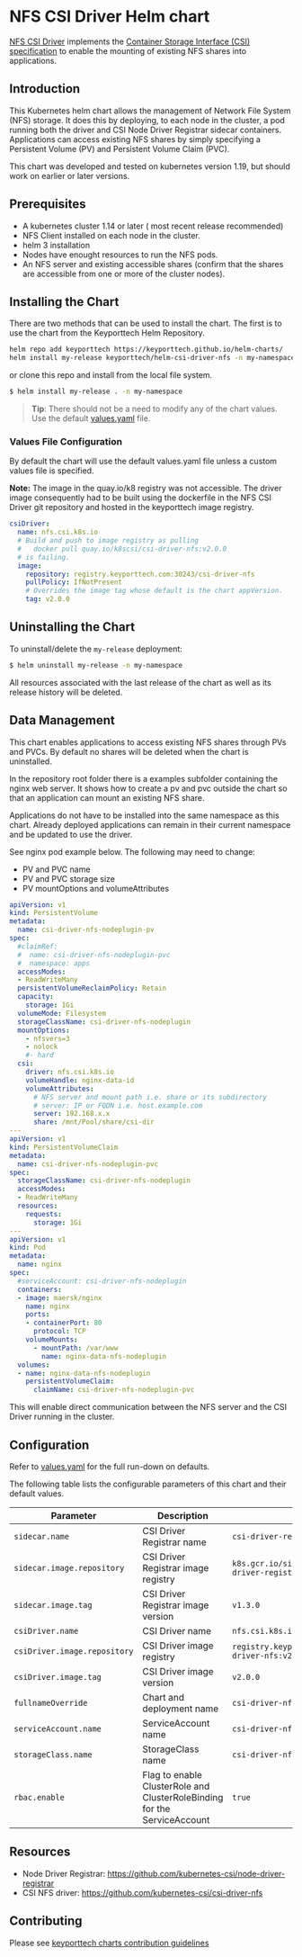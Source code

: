 # NFS CSI Driver Helm chart
[NFS CSI Driver](https://github.com/kubernetes-csi/csi-driver-nfs) implements the [Container Storage Interface (CSI) specification](https://github.com/container-storage-interface/spec/blob/master/spec.md) to enable the mounting of existing NFS shares into applications.

## Introduction

This Kubernetes helm chart allows the management of Network File System (NFS) storage.  It does this by deploying, to each node in the cluster, a pod running both the driver and CSI Node Driver Registrar sidecar containers.  Applications can access existing NFS shares by simply specifying a Persistent Volume (PV) and Persistent Volume Claim (PVC).

This chart was developed and tested on kubernetes version 1.19, but should work on earlier or later versions.

## Prerequisites

- A kubernetes cluster 1.14 or later ( most recent release recommended)
- NFS Client installed on each node in the cluster.
- helm 3 installation
- Nodes have enought resources to run the NFS pods.
- An NFS server and existing accessible shares (confirm that the shares are accessible from one or more of the cluster nodes).

## Installing the Chart

There are two methods that can be used to install the chart.  The first is to use the chart from the Keyporttech Helm Repository.

```bash
helm repo add keyporttech https://keyporttech.github.io/helm-charts/
helm install my-release keyporttech/helm-csi-driver-nfs -n my-namespace
```
or clone this repo and install from the local file system.

```bash
$ helm install my-release . -n my-namespace
```
> **Tip**: There should not be a need to modify any of the chart values.  Use the default [values.yaml](values.yaml) file.
>

### Values File Configuration
By default the chart will use the default values.yaml file unless a custom values file is specified.

**Note:** The image in the quay.io/k8 registry was not accessible.  The driver image consequently had to be built using the dockerfile in the NFS CSI Driver git repository and hosted in the keyporttech image registry.

```yaml
csiDriver:
  name: nfs.csi.k8s.io
  # Build and push to image registry as pulling
  #   docker pull quay.io/k8scsi/csi-driver-nfs:v2.0.0
  # is failing.
  image:
    repository: registry.keyporttech.com:30243/csi-driver-nfs
    pullPolicy: IfNotPresent
    # Overrides the image tag whose default is the chart appVersion.
    tag: v2.0.0

```


## Uninstalling the Chart

To uninstall/delete the `my-release` deployment:

```bash
$ helm uninstall my-release -n my-namespace
```

All resources associated with the last release of the chart as well as its release history will be deleted.

## Data Management

This chart enables applications to access existing NFS shares through PVs and PVCs.  By default no shares will be deleted when the chart is uninstalled.

In the repository root folder there is a examples subfolder containing the nginx web server.  It shows how to create a pv and pvc outside the chart so that an application can mount an existing NFS share.

Applications do not have to be installed into the same namespace as this chart.  Already deployed applications can remain in their current namespace and be updated to use the driver.

See nginx pod example below.  The following may need to change:
* PV and PVC name
* PV and PVC storage size
* PV mountOptions and volumeAttributes


```yaml
apiVersion: v1
kind: PersistentVolume
metadata:
  name: csi-driver-nfs-nodeplugin-pv
spec:
  #claimRef:
  #  name: csi-driver-nfs-nodeplugin-pvc
  #  namespace: apps
  accessModes:
  - ReadWriteMany
  persistentVolumeReclaimPolicy: Retain
  capacity:
    storage: 1Gi
  volumeMode: Filesystem
  storageClassName: csi-driver-nfs-nodeplugin
  mountOptions:
    - nfsvers=3
    - nolock
    #- hard
  csi:
    driver: nfs.csi.k8s.io
    volumeHandle: nginx-data-id
    volumeAttributes:
      # NFS server and mount path i.e. share or its subdirectory
      # server: IP or FQDN i.e. host.example.com
      server: 192.168.x.x
      share: /mnt/Pool/share/csi-dir
---
apiVersion: v1
kind: PersistentVolumeClaim
metadata:
  name: csi-driver-nfs-nodeplugin-pvc
spec:
  storageClassName: csi-driver-nfs-nodeplugin
  accessModes:
  - ReadWriteMany
  resources:
    requests:
      storage: 1Gi
---
apiVersion: v1
kind: Pod
metadata:
  name: nginx
spec:
  #serviceAccount: csi-driver-nfs-nodeplugin
  containers:
  - image: maersk/nginx
    name: nginx
    ports:
    - containerPort: 80
      protocol: TCP
    volumeMounts:
      - mountPath: /var/www
        name: nginx-data-nfs-nodeplugin
  volumes:
  - name: nginx-data-nfs-nodeplugin
    persistentVolumeClaim:
      claimName: csi-driver-nfs-nodeplugin-pvc
```
This will enable direct communication between the NFS server and the CSI Driver running in the cluster.


## Configuration

Refer to [values.yaml](values.yaml) for the full run-down on defaults.

The following table lists the configurable parameters of this chart and their default values.

| Parameter                  | Description                                     | Default                                                    |
| -----------------------    | ---------------------------------------------   | ---------------------------------------------------------- |
| `sidecar.name`                 | CSI Driver Registrar name                            | `csi-driver-registrar`                                                    |
| `sidecar.image.repository`                    | CSI Driver Registrar image registry                     | `k8s.gcr.io/sig-storage/csi-node-driver-registrar`                                                 |
| `sidecar.image.tag`                    | CSI Driver Registrar image version                     | `v1.3.0`                                                 |
| `csiDriver.name`                 | CSI Driver name                            | `nfs.csi.k8s.io`                                                    |
| `csiDriver.image.repository`                    | CSI Driver image registry                     | `registry.keyporttech.com:30243/csi-driver-nfs:v2.0.0`                                                 |
| `csiDriver.image.tag`                    | CSI Driver image version                     | `v2.0.0`                                                 |
| `fullnameOverride`                 | Chart and deployment name                            | `csi-driver-nfs-nodeplugin`                                                    |
| `serviceAccount.name`                 | ServiceAccount name                            | `csi-driver-nfs-nodeplugin`                                                    |
| `storageClass.name`                 | StorageClass name                            | `csi-driver-nfs-nodeplugin`                                                    |
| `rbac.enable`                 | Flag to enable ClusterRole and ClusterRoleBinding for the ServiceAccount                             | `true`                                                    |

## Resources

* Node Driver Registrar: https://github.com/kubernetes-csi/node-driver-registrar
* CSI NFS driver: https://github.com/kubernetes-csi/csi-driver-nfs

## Contributing

Please see [keyporttech charts contribution guidelines](https://github.com/keyporttech/helm-charts/blob/master/CONTRIBUTING.md)
